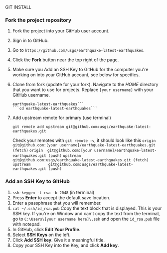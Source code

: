 GIT INSTALL

### Fork the project repository ###

1. Fork the project into your GitHub user account.
  1. Sign in to GitHub.
  2. Go to `https://github.com/usgs/earthquake-latest-earthquakes`.
  2. Click the **Fork** button near the top right of the page.

1. Make sure you Add an SSH Key to GitHub for the computer you're
   working on into your GitHub account, see below for specifics.

1. Clone from fork (update for your fork).
   Navigate to the _HOME_ directory that you want to use for projects.
   Replace `[your username]` with your GitHub username.
   ```git clone git@github.com:[your username]/earthquake-latest-earthquakes.git
   earthquake-latest-earthquakes```
   ```cd earthquake-latest-earthquakes```

1. Add upstream remote for primary (use terminal)
   ```
   git remote add upstream git@github.com:usgs/earthquake-latest-earthquakes.git
   ```
   Check your remotes with `git remote -v`, it should look like this
   ```origin  git@github.com:[your username]/earthquake-latest-earthquakes.git (fetch)```
   ```origin  git@github.com:[your username]/earthquake-latest-earthquakes.git (push)```
   ```upstream        git@github.com:usgs/earthquake-latest-earthquakes.git (fetch)```
   ```upstream        git@github.com:usgs/earthquake-latest-earthquakes.git (push)```


### Add an SSH Key to GitHub ###

  1. `ssh-keygen -t rsa -b 2048` (in terminal)
  2. Press **Enter** to accept the default save location.
  3. Enter a passphrase that you will remember.
  4. `cat ~/.ssh/id_rsa.pub`
     Copy the text block that is displayed.
     This is your SSH key.
     If you're on Window and can't copy the text from the terminal, go
     to `C:\Users\[your username here]\.ssh` and open the `id_rsa.pub` file
     with notepad.
  5. In GitHub, click **Edit Your Profile**.
  6. Select **SSH Keys** on the left.
  7. Click **Add SSH key**. Give it a meaningful title.
  8. Copy your SSH Key into the Key, and click **Add key**.
